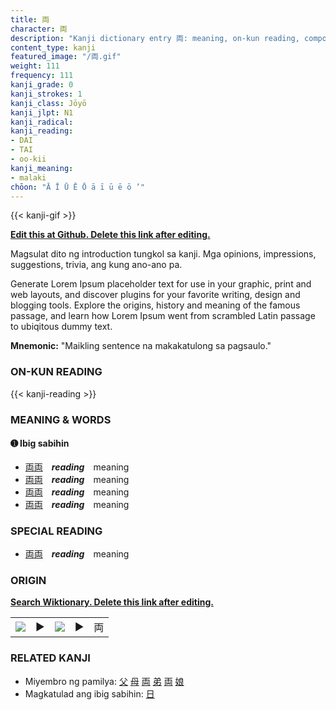 ```yaml
---
title: 両
character: 両
description: "Kanji dictionary entry 両: meaning, on-kun reading, compounds, origin, related kanji"
content_type: kanji
featured_image: "/両.gif"
weight: 111
frequency: 111
kanji_grade: 0
kanji_strokes: 1
kanji_class: Jōyō
kanji_jlpt: N1
kanji_radical: 
kanji_reading: 
- DAI
- TAI
- oo-kii
kanji_meaning:
- malaki
chōon: "Ā Ī Ū Ē Ō ā ī ū ē ō ’"
---
```

[//]: # (Don't edit the line below. Kanji animated GIF code is automatically generated.)
{{< kanji-gif >}}

[//]: # (Edit below this line.)

**[Edit this at Github. Delete this link after editing.](https://github.com/tim0g/tim/tree/main/content/kanji/両/index.md)**

Magsulat dito ng introduction tungkol sa kanji. Mga opinions, impressions, suggestions, trivia, ang kung ano-ano pa.

Generate Lorem Ipsum placeholder text for use in your graphic, print and web layouts, and discover plugins for your favorite writing, design and blogging tools. Explore the origins, history and meaning of the famous passage, and learn how Lorem Ipsum went from scrambled Latin passage to ubiqitous dummy text.
 
**Mnemonic:** "Maikling sentence na makakatulong sa pagsaulo."

### ON-KUN READING

[//]: # (Don't edit the line below. ON-KUN READING code is automatically generated.)
{{< kanji-reading >}}

### MEANING & WORDS

#### ➊ **Ibig sabihin**
  - [両](../両)[両](../両)　***reading***　meaning
  - [両](../両)[両](../両)　***reading***　meaning
  - [両](../両)[両](../両)　***reading***　meaning
  - [両](../両)[両](../両)　***reading***　meaning

### SPECIAL READING
  - [両](../両)[両](../両)　***reading***　meaning

### ORIGIN

**[Search Wiktionary. Delete this link after editing.](https://wiktionary.org/wiki/両)**
<table class="kanji-table"><tr><td>
<img src="60px-両-bronze.svg.png">
</td><td>▶</td><td>
<img src="60px-両-oracle.svg.png">
</td><td>▶</td>
<td class="kanji-origin">両</td>
</tr></table>

### RELATED KANJI
- Miyembro ng pamilya: [父](../父) [母](../母) [両](../両) [弟](../弟) [両](../両) [娘](../娘)
- Magkatulad ang ibig sabihin: [日](../日)
